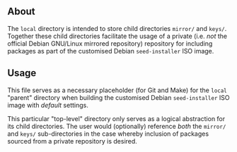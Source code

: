 ## About

The `local` directory is intended to store child directories `mirror/` and
`keys/`. Together these child directories facilitate the usage of a private
(i.e. _not_ the official Debian GNU/Linux mirrored repository) repository for
including packages as part of the customised Debian `seed-installer` ISO image.

## Usage

This file serves as a necessary placeholder (for Git and Make) for the `local`
"parent" directory when building the customised Debian `seed-installer` ISO image
with _default_ settings.

This particular "top-level" directory only serves as a logical abstraction for
its child directories. The user would (optionally) reference _both_ the
`mirror/` and `keys/` sub-directories in the case whereby inclusion of packages
sourced from a private repository is desired.
